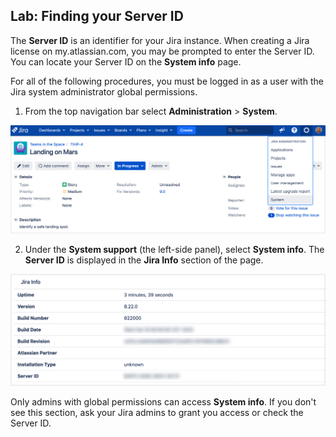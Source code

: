 ## Lab: Finding your Server ID


The **Server ID** is an identifier for your Jira instance. When creating a Jira license on my.atlassian.com, you may be prompted to enter the Server ID. You can locate your Server ID on the **System info** page.

For all of the following procedures, you must be logged in as a user with the Jira system administrator global permissions.


1. From the top navigation bar select **Administration** > **System**. 
 
![](./images/16.png)

2. Under the **System support** (the left-side panel), select **System info**. The **Server ID** is displayed in the **Jira Info** section of the page.

![](./images/17.png)

Only admins with global permissions can access **System info**. If you don't see this section, ask your Jira admins to grant you access or check the Server ID. 

